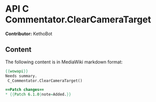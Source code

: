 # API C Commentator.ClearCameraTarget

**Contributor:** KethoBot

## Content

The following content is in MediaWiki markdown format:

```mediawiki
{{wowapi}}
Needs summary.
 C_Commentator.ClearCameraTarget()

==Patch changes==
* {{Patch 6.1.0|note=Added.}}
```